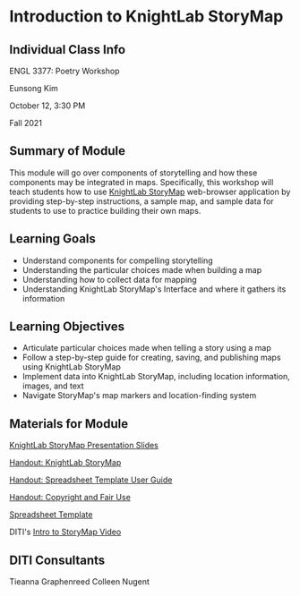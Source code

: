 <h1> Introduction to KnightLab StoryMap </h1>

<h2> Individual Class Info </h2>

ENGL 3377: Poetry Workshop

Eunsong Kim

October 12, 3:30 PM

Fall 2021

<h2> Summary of Module </h2>

This module will go over components of storytelling and how these components may be integrated in maps. Specifically, this workshop will teach students how to use [KnightLab StoryMap](http://storymap.knightlab.com/) web-browser application by providing step-by-step instructions, a sample map, and sample data for students to use to practice building their own maps. 

<h2> Learning Goals </h2>

* Understand components for compelling storytelling
* Understanding the particular choices made when building a map
* Understanding how to collect data for mapping
* Understanding KnightLab StoryMap's Interface and where it gathers its information

<h2> Learning Objectives </h2>

* Articulate particular choices made when telling a story using a map
* Follow a step-by-step guide for creating, saving, and publishing maps using KnightLab StoryMap
* Implement data into KnightLab StoryMap, including location information, images, and text
* Navigate StoryMap's map markers and location-finding system

<h2> Materials for Module </h2>

[KnightLab StoryMap Presentation Slides](https://github.com/NULabNortheastern/digitalassignmentshowcase/blob/master/mapping/poetry_workshop-fall2021-kim/StoryMap_slides_kim.pdf)  

[Handout: KnightLab StoryMap](https://github.com/NULabNortheastern/digitalassignmentshowcase/blob/master/mapping/poetry_workshop-fall2021-kim/StoryMap%20Handout.pdf) 

[Handout: Spreadsheet Template User Guide](https://github.com/NULabNortheastern/digitalassignmentshowcase/blob/master/mapping/poetry_workshop-fall2021-kim/Handout_%20Storymap%20Spreadsheet%20Template.pdf) 

[Handout: Copyright and Fair Use](https://github.com/NULabNortheastern/digitalassignmentshowcase/blob/master/mapping/poetry_workshop-fall2021-kim/Copyright-fair-use-handout.pdf) 

[Spreadsheet Template](https://docs.google.com/spreadsheets/d/1eJrqp30nJp__-l1V4tiRICiL4PLm40Esmg0WvcDAFII/edit#gid=0) 

DITI's [Intro to StoryMap Video](https://youtu.be/X33ud7RYZFg)

<h2> DITI Consultants </h2>

Tieanna Graphenreed 
Colleen Nugent
